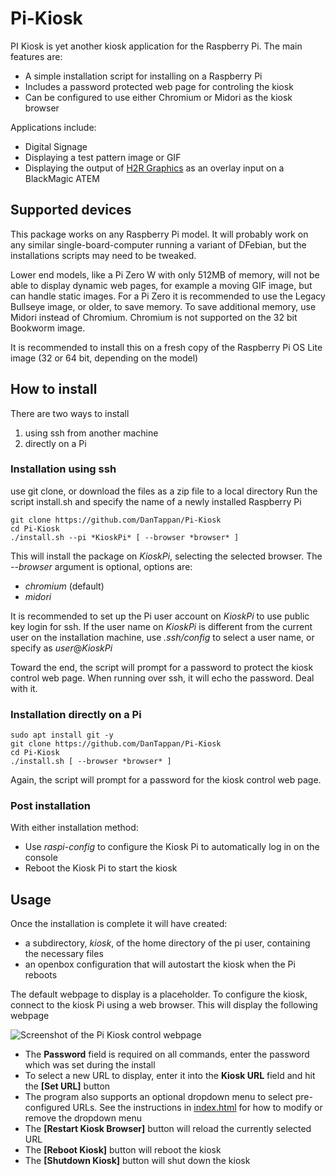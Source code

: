 # Pi-Kiosk

PI Kiosk is yet another kiosk application for the Raspberry Pi. The main features are:
- A simple installation script for installing on a Raspberry Pi
- Includes a password protected web page for controling the kiosk
- Can be configured to use either Chromium or Midori as the kiosk browser

Applications include:
- Digital Signage
- Displaying a test pattern image or GIF
- Displaying the output of [H2R Graphics](https://h2r.graphics/) as an overlay input on a BlackMagic ATEM

## Supported devices

This package works on any Raspberry Pi model. It will probably work on any similar single-board-computer running a variant of DFebian, but the installations scripts may need to be tweaked.

Lower end models, like a Pi Zero W with only 512MB of memory, will not be able to display dynamic web pages, for example a moving GIF image, but can handle static images. For a Pi Zero it is recommended to use the Legacy Bullseye image, or older, to save memory. To save additional memory, use Midori instead of Chromium. Chromium is not supported on the 32 bit Bookworm image.

It is recommended to install this on a fresh copy of the Raspberry Pi OS Lite image (32 or 64 bit, depending on the model)

## How to install
There are two ways to install
1. using ssh from another machine
2. directly on a Pi

### Installation using ssh

use git clone, or download the files as a zip file to a local directory 
Run the script install.sh and specify the name of a newly installed Raspberry Pi
```
git clone https://github.com/DanTappan/Pi-Kiosk
cd Pi-Kiosk
./install.sh --pi *KioskPi* [ --browser *browser* ]
```

This will install the package on *KioskPi*, selecting the selected browser. The *--browser* argument is optional, options are:
- *chromium* (default)
- *midori*

It is recommended to set up the Pi user account on *KioskPi* to use public key login for ssh. If the user name on *KioskPi* is different from the current user on the installation machine, use *.ssh/config* to select a user name, or specify as *user*@*KioskPi*

Toward the end, the script will prompt for a password to protect the kiosk control web page. When running over ssh, it will echo the password. Deal with it.

### Installation directly on a Pi

```
sudo apt install git -y
git clone https://github.com/DanTappan/Pi-Kiosk
cd Pi-Kiosk
./install.sh [ --browser *browser* ]
```

Again, the script will prompt for a password for the kiosk control web page.

### Post installation

With either installation method:
- Use *raspi-config* to configure the Kiosk Pi to automatically log in on the console
- Reboot the Kiosk Pi to start the kiosk

## Usage

Once the installation is complete it will have created:
- a subdirectory, *kiosk*, of the home directory of the pi user, containing the necessary files
- an openbox configuration that will autostart the kiosk when the Pi reboots

The default webpage to display is a placeholder. To configure the kiosk, connect to the kiosk Pi using a web browser. This will display the following webpage

![Screenshot of the Pi Kiosk control webpage](https://dantappan.net/wp-content/uploads/2024/12/KioskPage.png)


- The **Password** field is required on all commands, enter the password which was set during the install
- To select a new URL to display, enter it into the **Kiosk URL** field and hit the **[Set URL]** button
- The program also supports an optional dropdown menu to select pre-configured URLs. See the instructions in [index.html](https://github.com/DanTappan/Pi-Kiosk/blob/main/index.html) for how to modify or remove the dropdown menu
- The **[Restart Kiosk Browser]** button will reload the currently selected URL
- The **[Reboot Kiosk]** button will reboot the kiosk
- The **[Shutdown Kiosk]** button will shut down the kiosk



